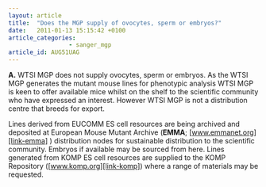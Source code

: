 ```yaml
---
layout: article
title:  "Does the MGP supply of ovocytes, sperm or embryos?"
date:   2011-01-13 15:15:42 +0100
article_categories: 
                 - sanger_mgp
article_id: AUG51UAG
---
```


**A.**  WTSI MGP does not supply ovocytes, sperm or embryos. As the WTSI MGP generates the mutant mouse lines for phenotypic analysis WTSI MGP is keen to offer available mice whilst on the shelf to the scientific community who have expressed an interest. However WTSI MGP is not a distribution centre that breeds for export.

Lines derived from EUCOMM ES cell resources are being archived and deposited at European Mouse Mutant Archive (**EMMA**; [www.emmanet.org][link-emma] ) distribution nodes for sustainable distribution to the scientific community. Embryos if available may be sourced from here. Lines generated from KOMP ES cell resources are supplied to the KOMP Repository ([www.komp.org][link-komp]) where a range of materials may be requested.

[link-emma]: https://www.emmanet.org
[link-komp]: https://www.komp.org